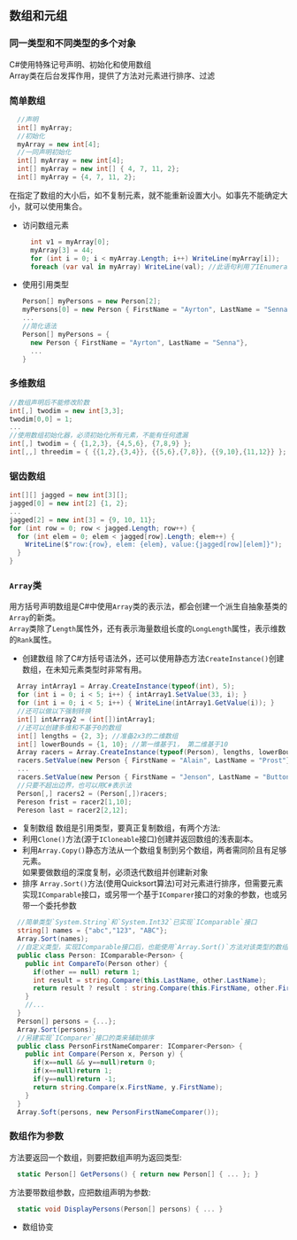 ## 数组和元组 ##

### 同一类型和不同类型的多个对象 ###
C#使用特殊记号声明、初始化和使用数组  
Array类在后台发挥作用，提供了方法对元素进行排序、过滤  

### 简单数组 ###
  ```cs
    //声明
    int[] myArray;
    //初始化
    myArray = new int[4];
    //一同声明初始化
    int[] myArray = new int[4];
    int[] myArray = new int[] { 4, 7, 11, 2};
    int[] myArray = {4, 7, 11, 2};
  ```
   在指定了数组的大小后，如不复制元素，就不能重新设置大小。如事先不能确定大小，就可以使用集合。
* 访问数组元素
  ```cs
    int v1 = myArray[0];
    myArray[3] = 44;
    for (int i = 0; i < myArray.Length; i++) WriteLine(myArray[i]);
    foreach (var val in myArray) WriteLine(val); //此语句利用了IEnumerable和IEnumerator接口, 从第一个索引遍历数组直到最后一个索引
  ```
* 使用引用类型
  ```cs
  Person[] myPersons = new Person[2];
  myPersons[0] = new Person { FirstName = "Ayrton", LastName = "Senna"};
  ...
  //简化语法
  Person[] myPersons = {
    new Person { FirstName = "Ayrton", LastName = "Senna"},
    ...
  }
  ```

### 多维数组 ###
  ```cs
  //数组声明后不能修改阶数
  int[,] twodim = new int[3,3];
  twodim[0,0] = 1;
  ...
  //使用数组初始化器，必须初始化所有元素，不能有任何遗漏
  int[,] twodim = { {1,2,3}, {4,5,6}, {7,8,9} };
  int[,,] threedim = { {{1,2},{3,4}}, {{5,6},{7,8}}, {{9,10},{11,12}} };
  ```

### 锯齿数组 ###
  ```cs
  int[][] jagged = new int[3][];
  jagged[0] = new int[2] {1, 2};
  ...
  jagged[2] = new int[3] = {9, 10, 11};
  for (int row = 0; row < jagged.Length; row++) {
    for (int elem = 0; elem < jagged[row].Length; elem++) {
      WriteLine($"row:{row}, elem: {elem}, value:{jagged[row][elem]}");
    }
  }
  ```

### `Array`类 ###
用方括号声明数组是C#中使用`Array`类的表示法，都会创建一个派生自抽象基类的`Array`的新类。  
`Array`类除了`Length`属性外，还有表示海量数组长度的`LongLength`属性，表示维数的`Rank`属性。  
* 创建数组
除了C#方括号语法外，还可以使用静态方法`CreateInstance()`创建数组，在未知元素类型时非常有用。
```cs
  Array intArray1 = Array.CreateInstance(typeof(int), 5);
  for (int i = 0; i < 5; i++) { intArray1.SetValue(33, i); }
  for (int i = 0; i < 5; i++) { WriteLine(intArray1.GetValue(i)); }
  //还可以做以下强制转换
  int[] intArray2 = (int[])intArray1;
  //还可以创建多维和不基于0的数组
  int[] lengths = {2, 3}; //准备2x3的二维数组
  int[] lowerBounds = {1, 10}; //第一维基于1， 第二维基于10
  Array racers = Array.CreateInstance(typeof(Person), lengths, lowerBounds);
  racers.SetValue(new Person { FirstName = "Alain", LastName = "Prost"}, 1, 10);
  ...
  racers.SetValue(new Person { FirstName = "Jenson", LastName = "Button"}, 2, 12);
  //只要不超出边界，也可以用C#表示法
  Person[,] racers2 = (Person[,])racers;
  Pereson frist = racer2[1,10];
  Pereson last = racer2[2,12];
```
* 复制数组
数组是引用类型，要真正复制数组，有两个方法:
 * 利用`Clone()`方法(源于`ICloneable`接口)创建并返回数组的浅表副本。  
 * 利用`Array.Copy()`静态方法从一个数组复制到另个数组，两者需同阶且有足够元素。  
如果要做数组的深度复制，必须迭代数组并创建新对象  
* 排序
`Array.Sort()`方法(使用Quicksort算法)可对元素进行排序，但需要元素实现`IComparable`接口，或另带一个基于`IComparer`接口的对象的参数，也或另带一个委托参数
```cs
  //简单类型`System.String`和`System.Int32`已实现`IComparable`接口
  string[] names = {"abc","123", "ABC"};
  Array.Sort(names);
  //自定义类型，实现IComparable接口后，也能使用`Array.Sort()`方法对该类型的数组排序
  public class Person: IComparable<Person> {
    public int CompareTo(Person other) {
      if(other == null) return 1;
      int result = string.Compare(this.LastName, other.LastName);
      return result ? result : string.Compare(this.FirstName, other.FirstName);
    }
    //...
  }
  Person[] persons = {...};
  Array.Sort(persons);
  //另建实现`IComparer`接口的类来辅助排序
  public class PersonFirstNameComparer: IComparer<Person> {
    public int Compare(Person x, Person y) {
      if(x==null && y==null)return 0;
      if(x==null)return 1;
      if(y==null)return -1;
      return string.Compare(x.FirstName, y.FirstName);
    }
  }
  Array.Soft(persons, new PersonFirstNameComparer());
```

### 数组作为参数 ###
方法要返回一个数组，则要把数组声明为返回类型:  
```cs
  static Person[] GetPersons() { return new Person[] { ... }; }
```
方法要带数组参数，应把数组声明为参数:  
```cs
  static void DisplayPersons(Person[] persons) { ... }
```
* 数组协变
